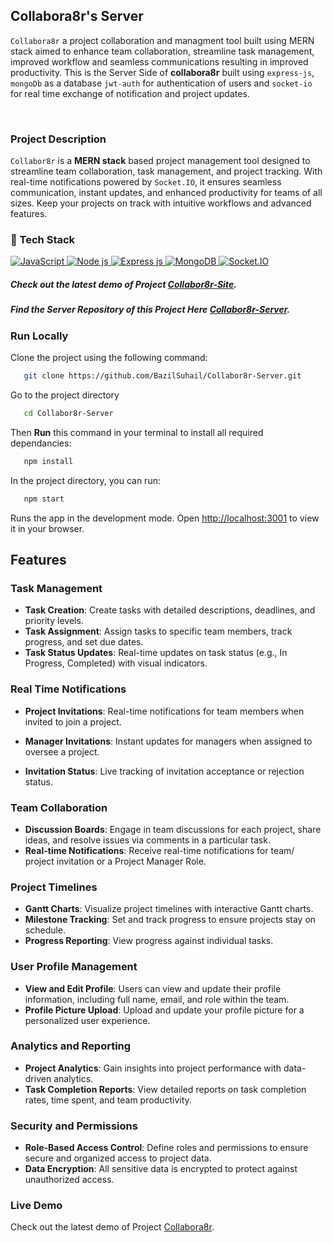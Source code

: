 ## Collabora8r's Server
`Collabora8r` a project collaboration and managment tool built using MERN stack aimed to enhance team collaboration, streamline task management, improved workflow and seamless communications resulting in  improved productivity. This is the Server Side of **collabora8r** built using `express-js`, `mongoDb` as a database `jwt-auth` for authentication of users and `socket-io` for real time exchange of notification and project updates.

<br/>

### Project Description
`Collabor8r` is a **MERN stack** based project management tool designed to streamline team collaboration, task management, and project tracking. With real-time notifications powered by `Socket.IO`, it ensures seamless communication, instant updates, and enhanced productivity for teams of all sizes. Keep your projects on track with intuitive workflows and advanced features.

### 🤖 Tech Stack 
 <a href="#"> 
  <img alt="JavaScript" src="https://img.shields.io/badge/javascript%20-%23323330.svg?&style=for-the-badge&logo=javascript&logoColor=%23F7DF1E"/>   
<img alt="Node js" src="https://img.shields.io/badge/Node.js-%23339933.svg?&style=for-the-badge&logo=node.js&logoColor=white"/> 
<img alt="Express js" src="https://img.shields.io/badge/Express.js-%23000000.svg?&style=for-the-badge&logo=express&logoColor=white"/>   
<img alt="MongoDB" src ="https://img.shields.io/badge/MongoDB-%234ea94b.svg?&style=for-the-badge&logo=mongodb&logoColor=white"/> 
<img alt="Socket.IO" src="https://img.shields.io/badge/Socket.IO%20-%23010101.svg?&style=for-the-badge&logo=socket.io&logoColor=white"/>
 </a>

##### Check out the latest demo of Project [Collabor8r-Site](https://collabora8r.vercel.app/). 

##### Find the Server Repository of this Project Here [Collabor8r-Server](https://github.com/BazilSuhail/Collabor8r-Client). 

### Run Locally
Clone the project using the following command:
```bash
   git clone https://github.com/BazilSuhail/Collabor8r-Server.git
```
Go to the project directory
```bash
   cd Collabor8r-Server
```
Then **Run** this command in your terminal to install all required dependancies:
```bash
   npm install
```
In the project directory, you can run:
```bash
   npm start
``` 
Runs the app in the development mode.
Open [http://localhost:3001](http://localhost:3001) to view it in your browser.

## Features
### Task Management
- **Task Creation**: Create tasks with detailed descriptions, deadlines, and priority levels.
- **Task Assignment**: Assign tasks to specific team members, track progress, and set due dates.
- **Task Status Updates**: Real-time updates on task status (e.g., In Progress, Completed) with visual indicators.


### Real Time Notifications
- **Project Invitations**: Real-time notifications for team members when invited to join a project.

- **Manager Invitations**: Instant updates for managers when assigned to oversee a project.

- **Invitation Status**: Live tracking of invitation acceptance or rejection status.

### Team Collaboration
- **Discussion Boards**: Engage in team discussions for each project, share ideas, and resolve issues via comments in a particular task. 
- **Real-time Notifications**: Receive real-time notifications for team/ project invitation or a Project Manager Role.

### Project Timelines
- **Gantt Charts**: Visualize project timelines with interactive Gantt charts.
- **Milestone Tracking**: Set and track progress to ensure projects stay on schedule.
- **Progress Reporting**: View progress against individual tasks.

### User Profile Management
- **View and Edit Profile**: Users can view and update their profile information, including full name, email, and role within the team.
- **Profile Picture Upload**: Upload and update your profile picture for a personalized user experience.

### Analytics and Reporting
- **Project Analytics**: Gain insights into project performance with data-driven analytics.
- **Task Completion Reports**: View detailed reports on task completion rates, time spent, and team productivity.

### Security and Permissions
- **Role-Based Access Control**: Define roles and permissions to ensure secure and organized access to project data.
- **Data Encryption**: All sensitive data is encrypted to protect against unauthorized access.


### Live Demo
Check out the latest demo of Project [Collabora8r](https://collabor8r.netlify.app). 